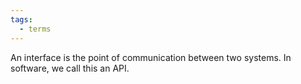 ```yaml
---
tags:
  - terms
---
```

An interface is the point of communication between two systems. In software, we call this an API. 